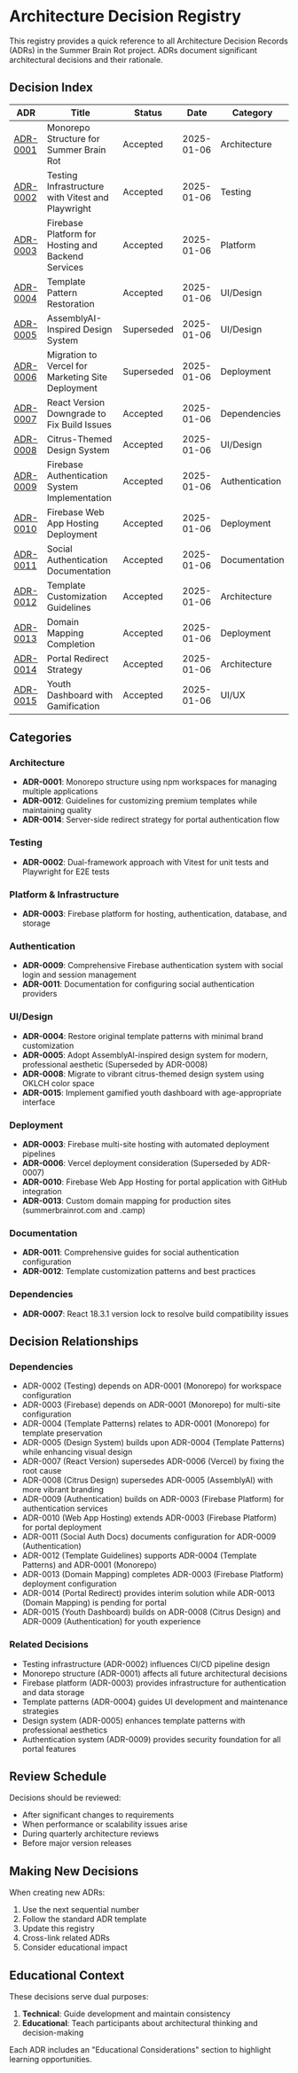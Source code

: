 # Architecture Decision Registry

This registry provides a quick reference to all Architecture Decision Records (ADRs) in the Summer Brain Rot project. ADRs document significant architectural decisions and their rationale.

## Decision Index

| ADR | Title | Status | Date | Category |
|-----|-------|--------|------|----------|
| [ADR-0001](decisions/0001-monorepo-structure.md) | Monorepo Structure for Summer Brain Rot | Accepted | 2025-01-06 | Architecture |
| [ADR-0002](decisions/0002-testing-infrastructure.md) | Testing Infrastructure with Vitest and Playwright | Accepted | 2025-01-06 | Testing |
| [ADR-0003](decisions/0003-firebase-platform.md) | Firebase Platform for Hosting and Backend Services | Accepted | 2025-01-06 | Platform |
| [ADR-0004](decisions/0004-template-pattern-restoration.md) | Template Pattern Restoration | Accepted | 2025-01-06 | UI/Design |
| [ADR-0005](decisions/0005-assemblyai-design-system.md) | AssemblyAI-Inspired Design System | Superseded | 2025-01-06 | UI/Design |
| [ADR-0006](decisions/0006-vercel-deployment.md) | Migration to Vercel for Marketing Site Deployment | Superseded | 2025-01-06 | Deployment |
| [ADR-0007](decisions/0007-react-version-fix.md) | React Version Downgrade to Fix Build Issues | Accepted | 2025-01-06 | Dependencies |
| [ADR-0008](decisions/0008-citrus-design-system.md) | Citrus-Themed Design System | Accepted | 2025-01-06 | UI/Design |
| [ADR-0009](decisions/0009-firebase-authentication-system.md) | Firebase Authentication System Implementation | Accepted | 2025-01-06 | Authentication |
| [ADR-0010](decisions/0010-firebase-web-app-hosting-deployment.md) | Firebase Web App Hosting Deployment | Accepted | 2025-01-06 | Deployment |
| [ADR-0011](decisions/0011-social-authentication-documentation.md) | Social Authentication Documentation | Accepted | 2025-01-06 | Documentation |
| [ADR-0012](decisions/0012-template-customization-guidelines.md) | Template Customization Guidelines | Accepted | 2025-01-06 | Architecture |
| [ADR-0013](decisions/0013-domain-mapping-completion.md) | Domain Mapping Completion | Accepted | 2025-01-06 | Deployment |
| [ADR-0014](decisions/0014-portal-redirect-strategy.md) | Portal Redirect Strategy | Accepted | 2025-01-06 | Architecture |
| [ADR-0015](decisions/0015-youth-dashboard-gamification.md) | Youth Dashboard with Gamification | Accepted | 2025-01-06 | UI/UX |

## Categories

### Architecture
- **ADR-0001**: Monorepo structure using npm workspaces for managing multiple applications
- **ADR-0012**: Guidelines for customizing premium templates while maintaining quality
- **ADR-0014**: Server-side redirect strategy for portal authentication flow

### Testing
- **ADR-0002**: Dual-framework approach with Vitest for unit tests and Playwright for E2E tests

### Platform & Infrastructure
- **ADR-0003**: Firebase platform for hosting, authentication, database, and storage

### Authentication
- **ADR-0009**: Comprehensive Firebase authentication system with social login and session management
- **ADR-0011**: Documentation for configuring social authentication providers

### UI/Design
- **ADR-0004**: Restore original template patterns with minimal brand customization
- **ADR-0005**: Adopt AssemblyAI-inspired design system for modern, professional aesthetic (Superseded by ADR-0008)
- **ADR-0008**: Migrate to vibrant citrus-themed design system using OKLCH color space
- **ADR-0015**: Implement gamified youth dashboard with age-appropriate interface


### Deployment
- **ADR-0003**: Firebase multi-site hosting with automated deployment pipelines
- **ADR-0006**: Vercel deployment consideration (Superseded by ADR-0007)
- **ADR-0010**: Firebase Web App Hosting for portal application with GitHub integration
- **ADR-0013**: Custom domain mapping for production sites (summerbrainrot.com and .camp)

### Documentation
- **ADR-0011**: Comprehensive guides for social authentication configuration
- **ADR-0012**: Template customization patterns and best practices

### Dependencies
- **ADR-0007**: React 18.3.1 version lock to resolve build compatibility issues

## Decision Relationships

### Dependencies
- ADR-0002 (Testing) depends on ADR-0001 (Monorepo) for workspace configuration
- ADR-0003 (Firebase) depends on ADR-0001 (Monorepo) for multi-site configuration
- ADR-0004 (Template Patterns) relates to ADR-0001 (Monorepo) for template preservation
- ADR-0005 (Design System) builds upon ADR-0004 (Template Patterns) while enhancing visual design
- ADR-0007 (React Version) supersedes ADR-0006 (Vercel) by fixing the root cause
- ADR-0008 (Citrus Design) supersedes ADR-0005 (AssemblyAI) with more vibrant branding
- ADR-0009 (Authentication) builds on ADR-0003 (Firebase Platform) for authentication services
- ADR-0010 (Web App Hosting) extends ADR-0003 (Firebase Platform) for portal deployment
- ADR-0011 (Social Auth Docs) documents configuration for ADR-0009 (Authentication)
- ADR-0012 (Template Guidelines) supports ADR-0004 (Template Patterns) and ADR-0001 (Monorepo)
- ADR-0013 (Domain Mapping) completes ADR-0003 (Firebase Platform) deployment configuration
- ADR-0014 (Portal Redirect) provides interim solution while ADR-0013 (Domain Mapping) is pending for portal
- ADR-0015 (Youth Dashboard) builds on ADR-0008 (Citrus Design) and ADR-0009 (Authentication) for youth experience

### Related Decisions
- Testing infrastructure (ADR-0002) influences CI/CD pipeline design
- Monorepo structure (ADR-0001) affects all future architectural decisions
- Firebase platform (ADR-0003) provides infrastructure for authentication and data storage
- Template patterns (ADR-0004) guides UI development and maintenance strategies
- Design system (ADR-0005) enhances template patterns with professional aesthetics
- Authentication system (ADR-0009) provides security foundation for all portal features

## Review Schedule

Decisions should be reviewed:
- After significant changes to requirements
- When performance or scalability issues arise
- During quarterly architecture reviews
- Before major version releases

## Making New Decisions

When creating new ADRs:
1. Use the next sequential number
2. Follow the standard ADR template
3. Update this registry
4. Cross-link related ADRs
5. Consider educational impact

## Educational Context

These decisions serve dual purposes:
1. **Technical**: Guide development and maintain consistency
2. **Educational**: Teach participants about architectural thinking and decision-making

Each ADR includes an "Educational Considerations" section to highlight learning opportunities.